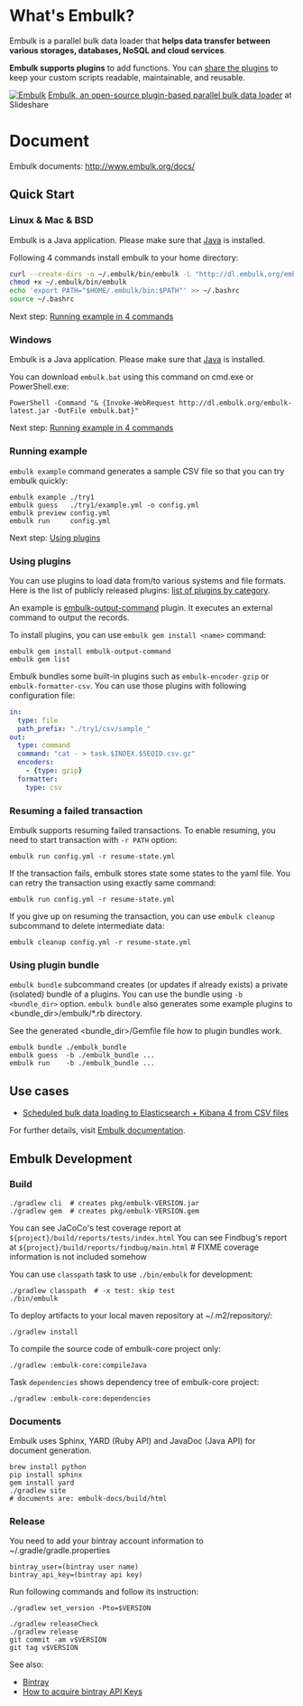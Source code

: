 # What's Embulk?

Embulk is a parallel bulk data loader that **helps data transfer between various storages, databases, NoSQL and cloud services**.

**Embulk supports plugins** to add functions. You can [share the plugins](http://www.embulk.org/plugins/) to keep your custom scripts readable, maintainable, and reusable.

[![Embulk](https://gist.githubusercontent.com/frsyuki/f322a77ee2766a508ba9/raw/e8539b6b4fda1b3357e8c79d3966aa8148dbdbd3/embulk-overview.png)](http://www.slideshare.net/frsyuki/embuk-making-data-integration-works-relaxed/12)
[Embulk, an open-source plugin-based parallel bulk data loader](http://www.slideshare.net/frsyuki/embuk-making-data-integration-works-relaxed) at Slideshare

# Document

Embulk documents: http://www.embulk.org/docs/

## Quick Start

### Linux & Mac & BSD

Embulk is a Java application. Please make sure that [Java](http://www.oracle.com/technetwork/java/javase/downloads/index.html) is installed.

Following 4 commands install embulk to your home directory:

```sh
curl --create-dirs -o ~/.embulk/bin/embulk -L "http://dl.embulk.org/embulk-latest.jar"
chmod +x ~/.embulk/bin/embulk
echo 'export PATH="$HOME/.embulk/bin:$PATH"' >> ~/.bashrc
source ~/.bashrc
```

Next step: [Running example in 4 commands](#running-example)

### Windows

Embulk is a Java application. Please make sure that [Java](http://www.oracle.com/technetwork/java/javase/downloads/index.html) is installed.

You can download `embulk.bat` using this command on cmd.exe or PowerShell.exe:

```
PowerShell -Command "& {Invoke-WebRequest http://dl.embulk.org/embulk-latest.jar -OutFile embulk.bat}"
```

Next step: [Running example in 4 commands](#running-example)

### Running example

`embulk example` command generates a sample CSV file so that you can try embulk quickly:

```
embulk example ./try1
embulk guess   ./try1/example.yml -o config.yml
embulk preview config.yml
embulk run     config.yml
```

Next step: [Using plugins](#using-plugins)

### Using plugins

You can use plugins to load data from/to various systems and file formats. Here is the list of publicly released plugins: [list of plugins by category](http://www.embulk.org/plugins/).

An example is [embulk-output-command](https://github.com/embulk/embulk-output-command) plugin. It executes an external command to output the records.

To install plugins, you can use `embulk gem install <name>` command:

```
embulk gem install embulk-output-command
embulk gem list
```

Embulk bundles some built-in plugins such as `embulk-encoder-gzip` or `embulk-formatter-csv`. You can use those plugins with following configuration file:

```yaml
in:
  type: file
  path_prefix: "./try1/csv/sample_"
out:
  type: command
  command: "cat - > task.$INDEX.$SEQID.csv.gz"
  encoders:
    - {type: gzip}
  formatter:
    type: csv
```

### Resuming a failed transaction

Embulk supports resuming failed transactions.
To enable resuming, you need to start transaction with `-r PATH` option:

```
embulk run config.yml -r resume-state.yml
```

If the transaction fails, embulk stores state some states to the yaml file. You can retry the transaction using exactly same command:

```
embulk run config.yml -r resume-state.yml
```

If you give up on resuming the transaction, you can use `embulk cleanup` subcommand to delete intermediate data:

```
embulk cleanup config.yml -r resume-state.yml
```

### Using plugin bundle

`embulk bundle` subcommand creates (or updates if already exists) a private (isolated) bundle of a plugins.
You can use the bundle using `-b <bundle_dir>` option. `embulk bundle` also generates some example plugins to \<bundle_dir>/embulk/\*.rb directory.

See the generated \<bundle_dir>/Gemfile file how to plugin bundles work.

```
embulk bundle ./embulk_bundle
embulk guess  -b ./embulk_bundle ...
embulk run    -b ./embulk_bundle ...
```

## Use cases

* [Scheduled bulk data loading to Elasticsearch + Kibana 4 from CSV files](http://www.embulk.org/docs/recipe/scheduled-csv-load-to-elasticsearch-kibana4.html)

For further details, visit [Embulk documentation](http://www.embulk.org/docs/).

## Embulk Development

### Build

```
./gradlew cli  # creates pkg/embulk-VERSION.jar
./gradlew gem  # creates pkg/embulk-VERSION.gem
```

You can see JaCoCo's test coverage report at `${project}/build/reports/tests/index.html`
You can see Findbug's report at `${project}/build/reports/findbug/main.html`  # FIXME coverage information is not included somehow

You can use `classpath` task to use `./bin/embulk` for development:

```
./gradlew classpath  # -x test: skip test
./bin/embulk
```

To deploy artifacts to your local maven repository at ~/.m2/repository/:

```
./gradlew install
```

To compile the source code of embulk-core project only:

```
./gradlew :embulk-core:compileJava
```

Task `dependencies` shows dependency tree of embulk-core project:

```
./gradlew :embulk-core:dependencies
```

### Documents

Embulk uses Sphinx, YARD (Ruby API) and JavaDoc (Java API) for document generation.

```
brew install python
pip install sphinx
gem install yard
./gradlew site
# documents are: embulk-docs/build/html
```

### Release

You need to add your bintray account information to ~/.gradle/gradle.properties

```
bintray_user=(bintray user name)
bintray_api_key=(bintray api key)
```

Run following commands and follow its instruction:

```
./gradlew set_version -Pto=$VERSION
```

```
./gradlew releaseCheck
./gradlew release
git commit -am v$VERSION
git tag v$VERSION
```

See also:
* [Bintray](https://bintray.com)
* [How to acquire bintray API Keys](https://bintray.com/docs/usermanual/interacting/interacting_editingyouruserprofile.html#anchorAPIKEY)

